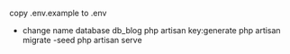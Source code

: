 copy .env.example to .env
-  change name database db_blog
php artisan key:generate
php artisan migrate -seed
php artisan serve